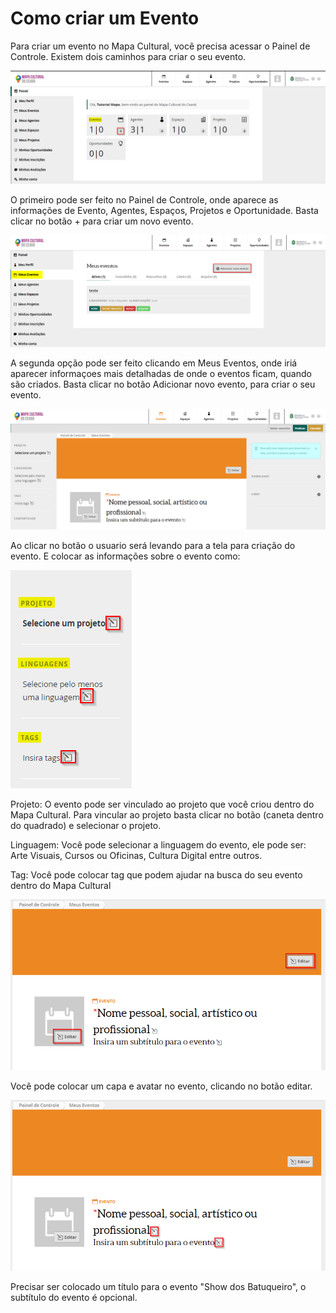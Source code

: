 # Como criar um Evento

Para criar um evento no Mapa Cultural, você precisa acessar o Painel de Controle. Existem dois caminhos para criar o seu evento. 

![Painel de Controle \| Evento](../.gitbook/assets/como-criar-um-evento01.png)

O primeiro pode ser feito no Painel de Controle, onde aparece as informações de Evento, Agentes, Espaços, Projetos e Oportunidade. Basta clicar no botão + para criar um novo evento.

![Meus Eventos  Bot&#xE3;o Adicionar novo evento](../.gitbook/assets/como-criar-um-evento02.png)

A segunda opção pode ser feito clicando em Meus Eventos, onde iriá aparecer informaçoes mais detalhadas de onde o eventos ficam, quando são criados. Basta clicar no botão Adicionar novo evento, para criar o seu evento. 

![Criar evento](../.gitbook/assets/como-criar-um-evento03.png)

Ao clicar no botão o usuario será levando para a tela para criação do evento. E colocar as informações sobre o evento como: 

![Projeto \| Linguagens \| Tag ](../.gitbook/assets/como-criar-um-evento04.png)

Projeto: O evento pode ser vinculado ao projeto que você criou dentro do Mapa Cultural. Para vincular ao projeto basta clicar no botão \(caneta dentro do quadrado\) e selecionar o projeto. 

Linguagem: Você pode selecionar a linguagem do evento, ele pode ser: Arte Visuais, Cursos ou Oficinas, Cultura Digital entre outros. 

Tag: Você pode colocar tag que podem ajudar na busca do seu evento dentro do Mapa Cultural

![Editar](../.gitbook/assets/como-criar-um-evento05.png)

Você pode colocar um capa e avatar no evento, clicando no botão editar.

![T&#xED;tulo para o evento \| Subt&#xED;tulo para o evento](../.gitbook/assets/como-criar-um-evento06.png)

Precisar ser colocado um título para o evento "Show dos Batuqueiro", o subtítulo do evento é opcional.

